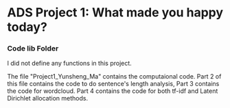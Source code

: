 # ADS Project 1: What made you happy today?
### Code lib Folder

I did not define any functions in this project.

The file "Project1_Yunsheng_Ma" contains the computaional code. Part 2 of this file contains the code to do sentence's length analysis, Part 3 contains the code for wordcloud. Part 4 contains the code for both tf-idf and Latent Dirichlet allocation methods.

